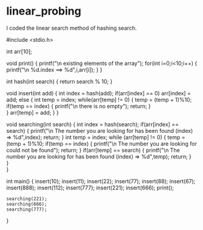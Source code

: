 # linear_probing
I coded the linear search method of hashing search.



#include <stdio.h>

int arr[10];

void print()
{
	printf("\n existing elements of the array");
	for(int i=0;i<10;i++)
	{
	printf("\n %d.index ==> %d",i,arr[i]);
	}
}



int hash(int search)
{
	return search % 10;
}



void insert(int add)
{
	int index = hash(add);
	if(arr[index] == 0)
		arr[index] = add;
	else 
	{
		int temp = index;
		while(arr[temp] != 0)
		{
			temp = (temp + 1)%10;
			if(temp == index)
			{
				printf("\n there is no empty");
				return;
			}		
		}
		arr[temp] = add;
	}
}


void searching(int search)
{
	int index = hash(search);
	if(arr[index] == search)
	{
		printf("\n The number you are looking for has been found (index) => %d",index);
		return;
	}
	int temp = index;
	while (arr[temp] != 0)
	{
		temp = (temp + 1)%10;
		if(temp == index)
		{
			printf("\n The number you are looking for could not be found");
			return;
		}
		if(arr[temp] == search)
		{
			printf("\n The number you are looking for has been found (index) => %d",temp);
			return;
		}	
	}	
}

int main() 
{
	insert(10);
	insert(11);
	insert(22);
	insert(77);
	insert(88);
	insert(67);
	insert(888);
	insert(112);
	insert(777);
	insert(221);
	insert(666);
	print();
	
	searching(221);
	searching(666);
	searching(777);
} 
